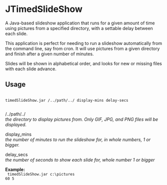 # JTimedSlideShow
A Java-based slideshow application that runs for a given amount of time using pictures from a specified directory, with a settable delay between each slide.

This application is perfect for needing to run a slideshow automatically from the command line, say from cron. It will use pictures from a given directory and finish after a given number of minutes. 

Slides will be shown in alphabetical order, and looks for new or missing files with each slide advance.


Usage
-----

<code>
timedSlideShow.jar /../path/../ display-mins delay-secs </br>
</code> 


/../path/../ </br>
*the directory to display pictures from. Only GIF, JPG, and PNG files will be displayed.*  
               

display_mins </br>
*the number of minutes to run the slideshow for, in whole numbers, 1 or bigger.*
                       

delay_secs </br>
*the number of seconds to show each slide for, whole number 1 or bigger*

**Example:** </br>
<code>
timedSlideShow.jar c:\\pictures 60 5
</code>

 
